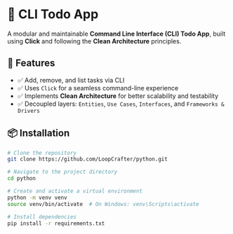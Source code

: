 # 📝 CLI Todo App

A modular and maintainable **Command Line Interface (CLI) Todo App**, built using **Click** and following the **Clean Architecture** principles.

## 🚀 Features

- ✅ Add, remove, and list tasks via CLI
- ✅ Uses `Click` for a seamless command-line experience
- ✅ Implements **Clean Architecture** for better scalability and testability
- ✅ Decoupled layers: `Entities`, `Use Cases`, `Interfaces`, and `Frameworks & Drivers`

## 📦 Installation

```bash
# Clone the repository
git clone https://github.com/LoopCrafter/python.git

# Navigate to the project directory
cd python

# Create and activate a virtual environment
python -m venv venv
source venv/bin/activate  # On Windows: venv\Scripts\activate

# Install dependencies
pip install -r requirements.txt
```
